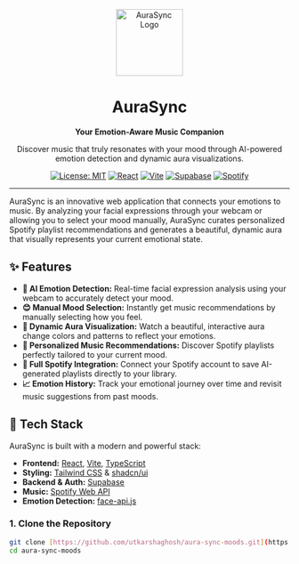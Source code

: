 <div align="center">
  <img src="https://i.ibb.co/4nDnvPR0/1.png" alt="AuraSync Logo" width="120" />
  <h1>AuraSync</h1>
  <p><strong>Your Emotion-Aware Music Companion</strong></p>
  <p>Discover music that truly resonates with your mood through AI-powered emotion detection and dynamic aura visualizations.</p>
  
  [![License: MIT](https://img.shields.io/badge/License-MIT-blue.svg)](https://opensource.org/licenses/MIT)
  [![React](https://img.shields.io/badge/React-18-blue?logo=react)](https://react.dev/)
  [![Vite](https://img.shields.io/badge/Vite-5-purple?logo=vite)](https://vitejs.dev/)
  [![Supabase](https://img.shields.io/badge/Supabase-green?logo=supabase)](https://supabase.com/)
  [![Spotify](https://img.shields.io/badge/Spotify-1ED760?logo=spotify)](https://developer.spotify.com/)

</div>

---

AuraSync is an innovative web application that connects your emotions to music. By analyzing your facial expressions through your webcam or allowing you to select your mood manually, AuraSync curates personalized Spotify playlist recommendations and generates a beautiful, dynamic aura that visually represents your current emotional state.

## ✨ Features

- **🤖 AI Emotion Detection:** Real-time facial expression analysis using your webcam to accurately detect your mood.
- **😊 Manual Mood Selection:** Instantly get music recommendations by manually selecting how you feel.
- **🎨 Dynamic Aura Visualization:** Watch a beautiful, interactive aura change colors and patterns to reflect your emotions.
- **🎵 Personalized Music Recommendations:** Discover Spotify playlists perfectly tailored to your current mood.
- **🔗 Full Spotify Integration:** Connect your Spotify account to save AI-generated playlists directly to your library.
- **📈 Emotion History:** Track your emotional journey over time and revisit music suggestions from past moods.

## 🚀 Tech Stack

AuraSync is built with a modern and powerful stack:

- **Frontend:** [React](https://react.dev/), [Vite](https://vitejs.dev/), [TypeScript](https://www.typescriptlang.org/)
- **Styling:** [Tailwind CSS](https://tailwindcss.com/) & [shadcn/ui](https://ui.shadcn.com/)
- **Backend & Auth:** [Supabase](https://supabase.com/)
- **Music:** [Spotify Web API](https://developer.spotify.com/)
- **Emotion Detection:** [face-api.js](https://github.com/justadudewhohacks/face-api.js/)

### 1. Clone the Repository

```bash
git clone [https://github.com/utkarshaghosh/aura-sync-moods.git](https://github.com/utkarshaghosh/aura-sync-moods.git)
cd aura-sync-moods
